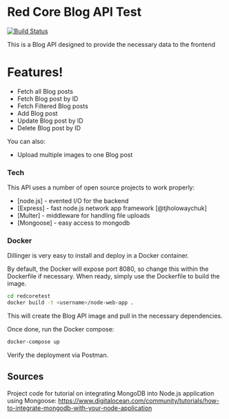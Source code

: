 # Red Core Blog API Test

[![Build Status](https://travis-ci.org/joemccann/dillinger.svg?branch=master)](https://travis-ci.org/joemccann/dillinger)

This is a Blog API designed to provide the necessary data to the frontend

# Features!

  - Fetch all Blog posts
  - Fetch Blog post by ID
  - Fetch Filtered Blog posts
  - Add Blog post
  - Update Blog post by ID
  - Delete Blog post by ID

You can also:
  - Upload multiple images to one Blog post

### Tech

This API uses a number of open source projects to work properly:

* [node.js] - evented I/O for the backend
* [Express] - fast node.js network app framework [@tjholowaychuk]
* [Multer] - middleware for handling file uploads
* [Mongoose] - easy access to mongodb

### Docker
Dillinger is very easy to install and deploy in a Docker container.

By default, the Docker will expose port 8080, so change this within the Dockerfile if necessary. When ready, simply use the Dockerfile to build the image.

```sh
cd redcoretest
docker build -t <username>/node-web-app .
```
This will create the Blog API image and pull in the necessary dependencies.

Once done, run the Docker compose:

```sh
docker-compose up
```

Verify the deployment via Postman.

## Sources
Project code for tutorial on integrating MongoDB into Node.js application using Mongoose: https://www.digitalocean.com/community/tutorials/how-to-integrate-mongodb-with-your-node-application
